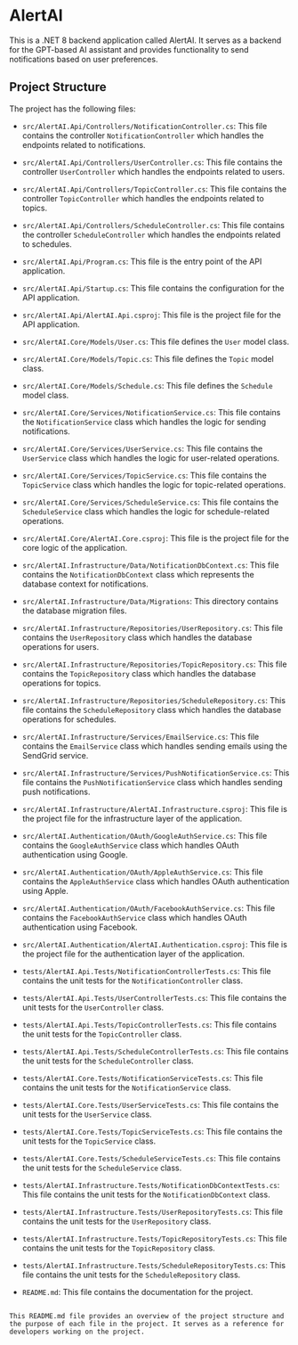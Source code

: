 # AlertAI

This is a .NET 8 backend application called AlertAI. It serves as a backend for the GPT-based AI assistant and provides functionality to send notifications based on user preferences.

## Project Structure

The project has the following files:

- `src/AlertAI.Api/Controllers/NotificationController.cs`: This file contains the controller `NotificationController` which handles the endpoints related to notifications.

- `src/AlertAI.Api/Controllers/UserController.cs`: This file contains the controller `UserController` which handles the endpoints related to users.

- `src/AlertAI.Api/Controllers/TopicController.cs`: This file contains the controller `TopicController` which handles the endpoints related to topics.

- `src/AlertAI.Api/Controllers/ScheduleController.cs`: This file contains the controller `ScheduleController` which handles the endpoints related to schedules.

- `src/AlertAI.Api/Program.cs`: This file is the entry point of the API application.

- `src/AlertAI.Api/Startup.cs`: This file contains the configuration for the API application.

- `src/AlertAI.Api/AlertAI.Api.csproj`: This file is the project file for the API application.

- `src/AlertAI.Core/Models/User.cs`: This file defines the `User` model class.

- `src/AlertAI.Core/Models/Topic.cs`: This file defines the `Topic` model class.

- `src/AlertAI.Core/Models/Schedule.cs`: This file defines the `Schedule` model class.

- `src/AlertAI.Core/Services/NotificationService.cs`: This file contains the `NotificationService` class which handles the logic for sending notifications.

- `src/AlertAI.Core/Services/UserService.cs`: This file contains the `UserService` class which handles the logic for user-related operations.

- `src/AlertAI.Core/Services/TopicService.cs`: This file contains the `TopicService` class which handles the logic for topic-related operations.

- `src/AlertAI.Core/Services/ScheduleService.cs`: This file contains the `ScheduleService` class which handles the logic for schedule-related operations.

- `src/AlertAI.Core/AlertAI.Core.csproj`: This file is the project file for the core logic of the application.

- `src/AlertAI.Infrastructure/Data/NotificationDbContext.cs`: This file contains the `NotificationDbContext` class which represents the database context for notifications.

- `src/AlertAI.Infrastructure/Data/Migrations`: This directory contains the database migration files.

- `src/AlertAI.Infrastructure/Repositories/UserRepository.cs`: This file contains the `UserRepository` class which handles the database operations for users.

- `src/AlertAI.Infrastructure/Repositories/TopicRepository.cs`: This file contains the `TopicRepository` class which handles the database operations for topics.

- `src/AlertAI.Infrastructure/Repositories/ScheduleRepository.cs`: This file contains the `ScheduleRepository` class which handles the database operations for schedules.

- `src/AlertAI.Infrastructure/Services/EmailService.cs`: This file contains the `EmailService` class which handles sending emails using the SendGrid service.

- `src/AlertAI.Infrastructure/Services/PushNotificationService.cs`: This file contains the `PushNotificationService` class which handles sending push notifications.

- `src/AlertAI.Infrastructure/AlertAI.Infrastructure.csproj`: This file is the project file for the infrastructure layer of the application.

- `src/AlertAI.Authentication/OAuth/GoogleAuthService.cs`: This file contains the `GoogleAuthService` class which handles OAuth authentication using Google.

- `src/AlertAI.Authentication/OAuth/AppleAuthService.cs`: This file contains the `AppleAuthService` class which handles OAuth authentication using Apple.

- `src/AlertAI.Authentication/OAuth/FacebookAuthService.cs`: This file contains the `FacebookAuthService` class which handles OAuth authentication using Facebook.

- `src/AlertAI.Authentication/AlertAI.Authentication.csproj`: This file is the project file for the authentication layer of the application.

- `tests/AlertAI.Api.Tests/NotificationControllerTests.cs`: This file contains the unit tests for the `NotificationController` class.

- `tests/AlertAI.Api.Tests/UserControllerTests.cs`: This file contains the unit tests for the `UserController` class.

- `tests/AlertAI.Api.Tests/TopicControllerTests.cs`: This file contains the unit tests for the `TopicController` class.

- `tests/AlertAI.Api.Tests/ScheduleControllerTests.cs`: This file contains the unit tests for the `ScheduleController` class.

- `tests/AlertAI.Core.Tests/NotificationServiceTests.cs`: This file contains the unit tests for the `NotificationService` class.

- `tests/AlertAI.Core.Tests/UserServiceTests.cs`: This file contains the unit tests for the `UserService` class.

- `tests/AlertAI.Core.Tests/TopicServiceTests.cs`: This file contains the unit tests for the `TopicService` class.

- `tests/AlertAI.Core.Tests/ScheduleServiceTests.cs`: This file contains the unit tests for the `ScheduleService` class.

- `tests/AlertAI.Infrastructure.Tests/NotificationDbContextTests.cs`: This file contains the unit tests for the `NotificationDbContext` class.

- `tests/AlertAI.Infrastructure.Tests/UserRepositoryTests.cs`: This file contains the unit tests for the `UserRepository` class.

- `tests/AlertAI.Infrastructure.Tests/TopicRepositoryTests.cs`: This file contains the unit tests for the `TopicRepository` class.

- `tests/AlertAI.Infrastructure.Tests/ScheduleRepositoryTests.cs`: This file contains the unit tests for the `ScheduleRepository` class.

- `README.md`: This file contains the documentation for the project.
```

This README.md file provides an overview of the project structure and the purpose of each file in the project. It serves as a reference for developers working on the project.